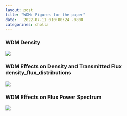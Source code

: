 ```yaml
---
layout: post
title: "WDM: Figures for the paper"
date:   2022-07-11 010:00:24 -0800
categorines: cholla
---
```



### WDM Density 

<img src="{{ site.url }}assets/images/wdm_paper_new/slice.png">


### WDM Effects on Density and Transmitted Flux density_flux_distributions
<img src="{{ site.url }}assets/images/wdm_paper_new/density_flux_distributions_25Mpc.png">

### WDM Effects on Flux Power Spectrum
<img src="{{ site.url }}assets/images/wdm_paper_new/flux_ps_wdm.png">
